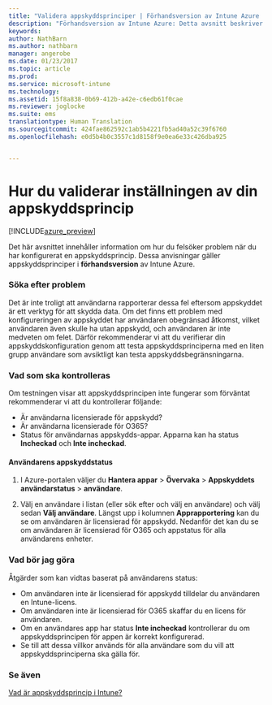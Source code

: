 ```yaml
---
title: "Validera appskyddsprinciper | Förhandsversion av Intune Azure | Microsoft Docs"
description: "Förhandsversion av Intune Azure: Detta avsnitt beskriver hur du kan testa och validera om din appskyddsprincip är korrekt konfigurerad och fungerar som förväntat."
keywords: 
author: NathBarn
ms.author: nathbarn
manager: angerobe
ms.date: 01/23/2017
ms.topic: article
ms.prod: 
ms.service: microsoft-intune
ms.technology: 
ms.assetid: 15f8a838-0b69-412b-a42e-c6edb61f0cae
ms.reviewer: joglocke
ms.suite: ems
translationtype: Human Translation
ms.sourcegitcommit: 424fae862592c1ab5b4221fb5ad40a52c39f6760
ms.openlocfilehash: e0d5b4b0c3557c1d8158f9e0ea6e33c426dba925


---
```


# <a name="how-to-validate-your-app-protection-policy-setup"></a>Hur du validerar inställningen av din appskyddsprincip

[!INCLUDE[azure_preview](../includes/azure_preview.md)]


Det här avsnittet innehåller information om hur du felsöker problem när du har konfigurerat en appskyddsprincip. Dessa anvisningar gäller appskyddsprinciper i **förhandsversion** av Intune Azure.

### <a name="checking-for-symptoms"></a>Söka efter problem
Det är inte troligt att användarna rapporterar dessa fel eftersom appskyddet är ett verktyg för att skydda data. Om det finns ett problem med konfigureringen av appskyddet har användaren obegränsad åtkomst, vilket användaren även skulle ha utan appskydd, och användaren är inte medveten om felet. Därför rekommenderar vi att du verifierar din appskyddskonfiguration genom att testa appskyddsprinciperna med en liten grupp användare som avsiktligt kan testa appskyddsbegränsningarna.


### <a name="what-to-check"></a>Vad som ska kontrolleras

Om testningen visar att appskyddsprincipen inte fungerar som förväntat rekommenderar vi att du kontrollerar följande:

- Är användarna licensierade för appskydd?
- Är användarna licensierade för O365?
- Status för användarnas appskydds-appar. Apparna kan ha status **Incheckad** och **Inte incheckad**.

#### <a name="user-app-protection-status"></a>Användarens appskyddstatus
1. I Azure-portalen väljer du **Hantera appar** > **Övervaka** >  **Appskyddets användarstatus** > **användare**.

2. Välj en användare i listan (eller sök efter och välj en användare) och välj sedan **Välj användare**. Längst upp i kolumnen **Apprapportering** kan du se om användaren är licensierad för appskydd. Nedanför det kan du se om användaren är licensierad för O365 och appstatus för alla användarens enheter.



### <a name="what-to-do"></a>Vad bör jag göra
Åtgärder som kan vidtas baserat på användarens status:

- Om användaren inte är licensierad för appskydd tilldelar du användaren en Intune-licens.
- Om användaren inte är licensierad för O365 skaffar du en licens för användaren.
- Om en användares app har status **Inte incheckad** kontrollerar du om appskyddsprincipen för appen är korrekt konfigurerad.
- Se till att dessa villkor används för alla användare som du vill att appskyddsprinciperna ska gälla för.

### <a name="see-also"></a>Se även

[Vad är appskyddsprincip i Intune?](app-protection-policies.md)



<!--HONumber=Feb17_HO1-->


